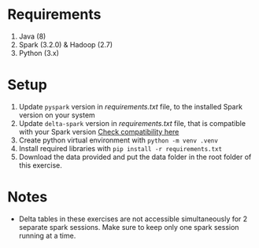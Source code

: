 # Requirements
1. Java (8)
2. Spark (3.2.0) & Hadoop (2.7)
3. Python (3.x)

# Setup
1. Update `pyspark` version in *requirements.txt* file, to the installed Spark version on your system
2. Update `delta-spark` version in *requirements.txt* file, that is compatible with your Spark version [Check compatibility here](https://docs.delta.io/latest/releases.html)
3. Create python virtual environment with `python -m venv .venv`
4. Install required libraries with `pip install -r requirements.txt`
5. Download the data provided and put the data folder in the root folder of this exercise.

# Notes
- Delta tables in these exercises are not accessible simultaneously for 2 separate spark sessions. Make sure to keep only one spark session running at a time.